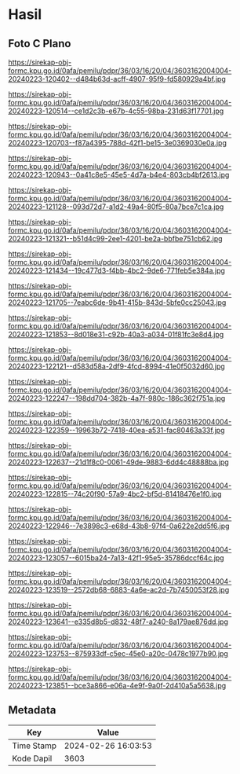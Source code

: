 # Hasil

## Foto C Plano

https://sirekap-obj-formc.kpu.go.id/0afa/pemilu/pdpr/36/03/16/20/04/3603162004004-20240223-120402--d484b63d-acff-4907-95f9-fd580929a4bf.jpg

https://sirekap-obj-formc.kpu.go.id/0afa/pemilu/pdpr/36/03/16/20/04/3603162004004-20240223-120514--ce1d2c3b-e67b-4c55-98ba-231d63f17701.jpg

https://sirekap-obj-formc.kpu.go.id/0afa/pemilu/pdpr/36/03/16/20/04/3603162004004-20240223-120703--f87a4395-788d-42f1-be15-3e0369030e0a.jpg

https://sirekap-obj-formc.kpu.go.id/0afa/pemilu/pdpr/36/03/16/20/04/3603162004004-20240223-120943--0a41c8e5-45e5-4d7a-b4e4-803cb4bf2613.jpg

https://sirekap-obj-formc.kpu.go.id/0afa/pemilu/pdpr/36/03/16/20/04/3603162004004-20240223-121128--093d72d7-a1d2-49a4-80f5-80a7bce7c1ca.jpg

https://sirekap-obj-formc.kpu.go.id/0afa/pemilu/pdpr/36/03/16/20/04/3603162004004-20240223-121321--b51d4c99-2ee1-4201-be2a-bbfbe751cb62.jpg

https://sirekap-obj-formc.kpu.go.id/0afa/pemilu/pdpr/36/03/16/20/04/3603162004004-20240223-121434--19c477d3-f4bb-4bc2-9de6-771feb5e384a.jpg

https://sirekap-obj-formc.kpu.go.id/0afa/pemilu/pdpr/36/03/16/20/04/3603162004004-20240223-121705--7eabc6de-9b41-415b-843d-5bfe0cc25043.jpg

https://sirekap-obj-formc.kpu.go.id/0afa/pemilu/pdpr/36/03/16/20/04/3603162004004-20240223-121853--8d018e31-c92b-40a3-a034-01f81fc3e8d4.jpg

https://sirekap-obj-formc.kpu.go.id/0afa/pemilu/pdpr/36/03/16/20/04/3603162004004-20240223-122121--d583d58a-2df9-4fcd-8994-41e0f5032d60.jpg

https://sirekap-obj-formc.kpu.go.id/0afa/pemilu/pdpr/36/03/16/20/04/3603162004004-20240223-122247--198dd704-382b-4a7f-980c-186c362f751a.jpg

https://sirekap-obj-formc.kpu.go.id/0afa/pemilu/pdpr/36/03/16/20/04/3603162004004-20240223-122359--19963b72-7418-40ea-a531-fac80463a33f.jpg

https://sirekap-obj-formc.kpu.go.id/0afa/pemilu/pdpr/36/03/16/20/04/3603162004004-20240223-122637--21d1f8c0-0061-49de-9883-6dd4c48888ba.jpg

https://sirekap-obj-formc.kpu.go.id/0afa/pemilu/pdpr/36/03/16/20/04/3603162004004-20240223-122815--74c20f90-57a9-4bc2-bf5d-81418476e1f0.jpg

https://sirekap-obj-formc.kpu.go.id/0afa/pemilu/pdpr/36/03/16/20/04/3603162004004-20240223-122946--7e3898c3-e68d-43b8-97f4-0a622e2dd5f6.jpg

https://sirekap-obj-formc.kpu.go.id/0afa/pemilu/pdpr/36/03/16/20/04/3603162004004-20240223-123057--6015ba24-7a13-42f1-95e5-35786dccf64c.jpg

https://sirekap-obj-formc.kpu.go.id/0afa/pemilu/pdpr/36/03/16/20/04/3603162004004-20240223-123519--2572db68-6883-4a6e-ac2d-7b7450053f28.jpg

https://sirekap-obj-formc.kpu.go.id/0afa/pemilu/pdpr/36/03/16/20/04/3603162004004-20240223-123641--e335d8b5-d832-48f7-a240-8a179ae876dd.jpg

https://sirekap-obj-formc.kpu.go.id/0afa/pemilu/pdpr/36/03/16/20/04/3603162004004-20240223-123753--875933df-c5ec-45e0-a20c-0478c1977b90.jpg

https://sirekap-obj-formc.kpu.go.id/0afa/pemilu/pdpr/36/03/16/20/04/3603162004004-20240223-123851--bce3a866-e06a-4e9f-9a0f-2d410a5a5638.jpg


## Metadata

| Key        | Value               |
| ---------- | ------------------- |
| Time Stamp | 2024-02-26 16:03:53 |
| Kode Dapil | 3603                |




